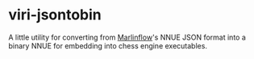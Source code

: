 # viri-jsontobin

A little utility for converting from [Marlinflow](https://github.com/dsekercioglu/marlinflow)'s NNUE JSON format into a binary NNUE for embedding into chess engine executables.
